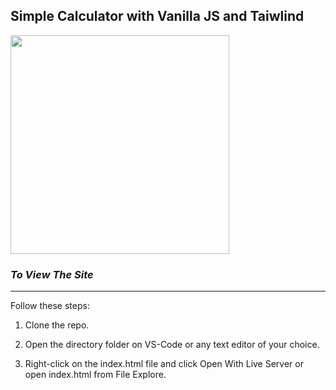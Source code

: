 ##  Simple Calculator with Vanilla JS and Taiwlind

<img src="https://user-images.githubusercontent.com/93807864/188194194-7e409844-9e44-4939-9d70-adac33cf7ac7.png" width="350">

### *To View The Site*
---

Follow these steps:

1. Clone the repo.

2. Open the directory folder on VS-Code or any text editor of your choice.

4. Right-click on the index.html file and click Open With Live Server or open index.html from File Explore.
